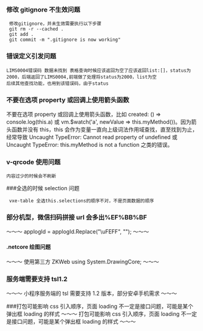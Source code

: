 ### 修改 gitignore 不生效问题

```
 修改gitignore，并未生效需要执行以下步骤
 git rm -r --cached .
 git add .
 git commit -m ".gitignore is now working"
```

### 错误定义引发问题

```
LIMS0004错误码 数据未找到 表格查询时候应该返回为空了应该返回list:[]，status为2000，后端返回了LIMS0004,前端做了处理将status为2000，list为空
后续其他查找功能，也用到该错误码，由于status
```

### 不要在选项 property 或回调上使用箭头函数

不要在选项 property 或回调上使用箭头函数，比如 created: () => console.log(this.a) 或 vm.$watch('a', newValue => this.myMethod())。因为箭头函数并没有 this，this 会作为变量一直向上级词法作用域查找，直至找到为止，经常导致 Uncaught TypeError: Cannot read property of undefined 或 Uncaught TypeError: this.myMethod is not a function 之类的错误。

### v-qrcode 使用问题

```
内容过少的时候会不刷新
```

###全选的时候 selection 问题

```
 vxe-table 全选this.selections的顺序不对，不是页面数据的顺序
```

### 部分机型，微信扫码拼接 url 会多出%EF%BB%BF

～～～
applogId = applogId.Replace("\uFEFF", "");
～～～

#### .netcore 绘图问题

～～～
使用第三方 ZKWeb
using System.DrawingCore;
～～～

### 服务端需要支持 tsl1.2

～～～
小程序服务端的 tsl 需要支持 1.2 版本，部分安卓手机需求
～～～

###打包可能影响 css 引入顺序，页面 loading 不一定是接口问题，可能是某个弹出框 loading 的样式
～～～
打包可能影响 css 引入顺序，页面 loading 不一定是接口问题，可能是某个弹出框 loading 的样式
～～～

###
